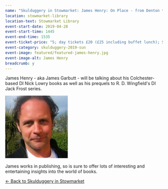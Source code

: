 ```yaml
---
name: "Skulduggery in Stowmarket: James Henry: On Place - from Denton to Colchester"
location: stowmarket-library
location-text: Stowmarket Library
event-start-date: 2019-04-28
event-start-time: 1445
event-end-time: 1535
event-ticket-price: "5; day tickets £20 (£25 including buffet lunch); Saturday + Sunday tickets £35 (£45 including buffet lunches) - on sale Friday 1 March"
event-category: skulduggery-2019-sun
event-image: featured/featured-james-henry.jpg
event-image-alt: James Henry
breadcrumb: y
---
```


James Henry - aka James Garbutt - will be talking about his Colchester-based DI Nick Lowry books as well as his prequels to R. D. Wingfield's DI Jack Frost series.

<img src="/images/featured/featured-james-henry.jpg" alt="James Henry" class="custom-br-50 mw-40 {% include /c/img-float-right.html %}" />

James works in publishing, so is sure to offer lots of interesting and entertaining insights into the world of books.

[&larr; Back to Skulduggery in Stowmarket](/skulduggery/)
